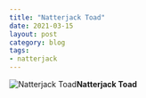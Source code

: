 ```yaml
---
title: "Natterjack Toad"
date: 2021-03-15
layout: post
category: blog
tags:
- natterjack
---
```


 ![Natterjack Toad](/images/2021/2021-03-15-natterjack-toad.jpg)**Natterjack Toad**
 <!--more-->
